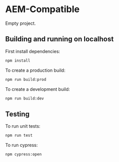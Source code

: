 # AEM-Compatible

Empty project.

## Building and running on localhost

First install dependencies:

```sh
npm install
```

To create a production build:

```sh
npm run build:prod
```

To create a development build:

```sh
npm run build:dev
```

## Testing

To run unit tests:

```sh
npm run test
```

To run cypress:

```sh
npm cypress:open
```